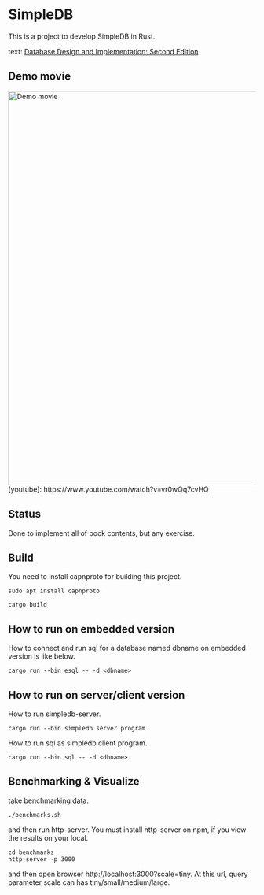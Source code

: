 # SimpleDB

This is a project to develop SimpleDB in Rust.

text: [Database Design and Implementation: Second Edition](https://www.amazon.co.jp/gp/product/3030338355/)

## Demo movie

<img src="./movie/demo-x2-resized.gif" width="800" alt="Demo movie">
[youtube]: https://www.youtube.com/watch?v=vr0wQq7cvHQ

## Status

Done to implement all of book contents, but any exercise.

## Build

You need to install capnproto for building this project.

``` shell
sudo apt install capnproto
```

``` shell
cargo build
```

## How to run on embedded version

How to connect and run sql for a database named dbname on embedded version is like below.

``` shell
cargo run --bin esql -- -d <dbname>
```

## How to run on server/client version

How to run simpledb-server.

``` shell
cargo run --bin simpledb server program.
```

How to run sql as simpledb client program.

``` shell
cargo run --bin sql -- -d <dbname>
```

## Benchmarking & Visualize

take benchmarking data.

``` shell
./benchmarks.sh
```

and then run http-server.
You must install http-server on npm, if you view the results on your local.

``` shell
cd benchmarks
http-server -p 3000
```

and then open browser http://localhost:3000?scale=tiny.
At this url, query parameter scale can has tiny/small/medium/large.
